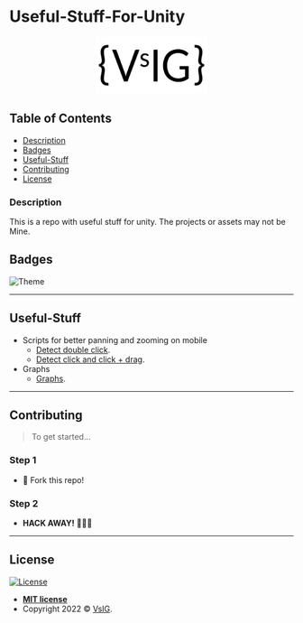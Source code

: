 # Useful-Stuff-For-Unity 

<p align="center">
  <img src="https://github.com/VsIG-official/Images/blob/master/LogoFinalWhite.png" data-canonical-src="https://github.com/VsIG-official/Images/blob/master/LogoFinalWhite.png" width="200" height="100" />
</p>

## Table of Contents

- [Description](#description)
- [Badges](#badges)
- [Useful-Stuff](#useful-stuff)
- [Contributing](#contributing)
- [License](#license)

### Description

This is a repo with useful stuff for unity. The projects or assets may not be Mine.

## Badges

![Theme](https://img.shields.io/badge/Theme-Unity-black?style=flat-square)

---

## Useful-Stuff

- Scripts for better panning and zooming on mobile
    - <a href="https://github.com/VsIG-official/Useful-Stuff-For-Unity/tree/master/Scripts%20and%20.md%20files/Better%20panning%20and%20zooming/DoubleClick" target="_blank">Detect double click</a>.
    - <a href="https://github.com/VsIG-official/Useful-Stuff-For-Unity/tree/master/Scripts%20and%20.md%20files/Better%20panning%20and%20zooming/Click%2Bdrag" target="_blank">Detect click and click + drag</a>.
- Graphs
    - <a href="https://github.com/VsIG-official/Useful-Stuff-For-Unity/tree/master/Scripts%20and%20.md%20files/Graphs" target="_blank">Graphs</a>.

---

## Contributing

> To get started...

### Step 1

- 🍴 Fork this repo!

### Step 2

- **HACK AWAY!** 🔨🔨🔨

---

## License

[![License](http://img.shields.io/:license-mit-blue.svg?style=flat-square)](http://badges.mit-license.org)

- **[MIT license](http://opensource.org/licenses/mit-license.php)**
- Copyright 2022 © <a href="https://github.com/VsIG-official" target="_blank">VsIG</a>.
